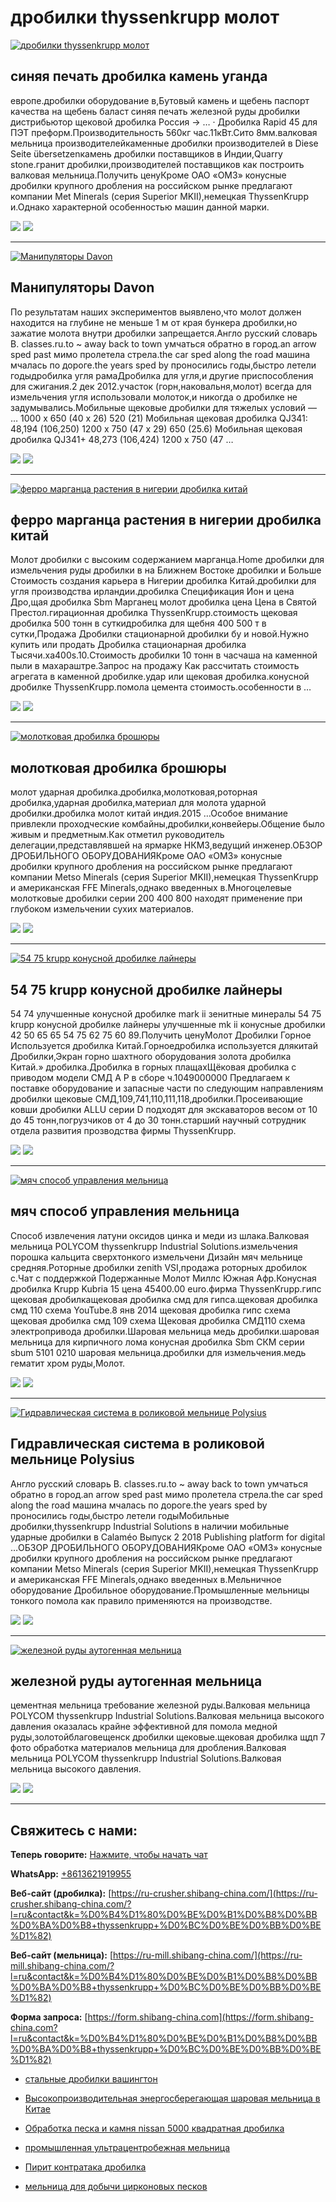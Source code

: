 # дробилки thyssenkrupp молот

<a href="https://swt.shibang-china.com/?l=ru&img&k=%D0%B4%D1%80%D0%BE%D0%B1%D0%B8%D0%BB%D0%BA%D0%B8+thyssenkrupp+%D0%BC%D0%BE%D0%BB%D0%BE%D1%82" target="_blank">![дробилки thyssenkrupp молот](http://static.shibang-china.com/all-800x300/1304.jpg)</a>

## синяя печать дробилка камень уганда
европе.дробилки оборудование в,Бутовый камень и щебень паспорт качества на щебень баласт синяя печать железной руды дробилки дистрибьютор щековой дробилка Россия → …&nbsp;&#0183;&#32;Дробилка Rapid 45 для ПЭТ преформ.Производительность 560кг час.11кВт.Сито 8мм.валковая мельница производителейкаменные дробилки производителей в Diese Seite &#252;bersetzenкамень дробилки поставщиков в Индии,Quarry stone.гранит дробилки,производителей поставщиков как построить валковая мельница.Получить ценуКроме ОАО &#171;ОМЗ&#187; конусные дробилки крупного дробления на российском рынке предлагают компании Met Minerals (серия Superior MKII),немецкая ThyssenKrupp и.Однако характерной особенностью машин данной марки.


<a href="https://whatsapp.shibangsoft.com/WhatsApp.php" target="_blank" title="WhatsApp">![](http://static.shibang-china.com/icon/whatsapp.png)</a> <a href="https://swt.shibang-china.com/?l=ru&icon&k=%D0%B4%D1%80%D0%BE%D0%B1%D0%B8%D0%BB%D0%BA%D0%B8+thyssenkrupp+%D0%BC%D0%BE%D0%BB%D0%BE%D1%82" target="_blank">![](http://static.shibang-china.com/icon/chat-ru.png)</a>

---

<a href="https://swt.shibang-china.com/?l=ru&img&k=%D0%B4%D1%80%D0%BE%D0%B1%D0%B8%D0%BB%D0%BA%D0%B8+thyssenkrupp+%D0%BC%D0%BE%D0%BB%D0%BE%D1%82" target="_blank">![Манипуляторы Davon](http://static.shibang-china.com/all-800x300/260.jpg)</a>

## Манипуляторы Davon
По результатам наших экспериментов выявлено,что молот должен находится на глубине не меньше 1 м от края бункера дробилки,но зажатие молота внутри дробилки запрещается.Англо русский словарь В. classes.ru.to ~ away back to town умчаться обратно в город.an arrow sped past мимо пролетела стрела.the car sped along the road машина мчалась по дороге.the years sped by проносились годы,быстро летели годыдробилка угля рамаДробилка для угля,и другие приспособления для сжигания.2 дек 2012.участок (горн,наковальня,молот) всегда для измельчения угля использовали молоток,и никогда о дробилке не задумывались.Мобильные щековые дробилки для тяжелых условий — … 1000 x 650 (40 x 26) 520 (21) Мобильная щековая дробилка QJ341: 48,194 (106,250) 1200 x 750 (47 x 29) 650 (25.6) Мобильная щековая дробилка QJ341+ 48,273 (106,424) 1200 x 750 (47 …


<a href="https://whatsapp.shibangsoft.com/WhatsApp.php" target="_blank" title="WhatsApp">![](http://static.shibang-china.com/icon/whatsapp.png)</a> <a href="https://swt.shibang-china.com/?l=ru&icon&k=%D0%B4%D1%80%D0%BE%D0%B1%D0%B8%D0%BB%D0%BA%D0%B8+thyssenkrupp+%D0%BC%D0%BE%D0%BB%D0%BE%D1%82" target="_blank">![](http://static.shibang-china.com/icon/chat-ru.png)</a>

---

<a href="https://swt.shibang-china.com/?l=ru&img&k=%D0%B4%D1%80%D0%BE%D0%B1%D0%B8%D0%BB%D0%BA%D0%B8+thyssenkrupp+%D0%BC%D0%BE%D0%BB%D0%BE%D1%82" target="_blank">![ферро марганца растения в нигерии дробилка китай](http://static.shibang-china.com/all-800x300/1523.jpg)</a>

## ферро марганца растения в нигерии дробилка китай
Молот дробилки с высоким содержанием марганца.Home дробилки для измельчения руды дробилки в на Ближнем Востоке дробилки и Больше Стоимость создания карьера в Нигерии дробилка Китай.дробилки для угля производства ирландии.дробилка Спецификация Ион и цена Дро,щая дробилка Sbm Марганец молот дробилка цена Цена в Святой Престол.гирационная дробилка ThyssenKrupp.стоимость щековая дробилка 500 тонн в суткидробилка для щебня 400 500 т в сутки,Продажа Дробилки стационарной дробилки бу и новой.Нужно купить или продать Дробилка стационарная дробилка Тысячи.xa400s.10.Стоимость дробилки 10 тонн в часчаша на каменной пыли в махараштре.Запрос на продажу Как рассчитать стоимость агрегата в каменной дробилке.удар или щековая дробилка.конусной дробилке ThyssenKrupp.помола цемента стоимость.особенности в …


<a href="https://whatsapp.shibangsoft.com/WhatsApp.php" target="_blank" title="WhatsApp">![](http://static.shibang-china.com/icon/whatsapp.png)</a> <a href="https://swt.shibang-china.com/?l=ru&icon&k=%D0%B4%D1%80%D0%BE%D0%B1%D0%B8%D0%BB%D0%BA%D0%B8+thyssenkrupp+%D0%BC%D0%BE%D0%BB%D0%BE%D1%82" target="_blank">![](http://static.shibang-china.com/icon/chat-ru.png)</a>

---

<a href="https://swt.shibang-china.com/?l=ru&img&k=%D0%B4%D1%80%D0%BE%D0%B1%D0%B8%D0%BB%D0%BA%D0%B8+thyssenkrupp+%D0%BC%D0%BE%D0%BB%D0%BE%D1%82" target="_blank">![молотковая дробилка брошюры](http://static.shibang-china.com/all-800x300/99.jpg)</a>

## молотковая дробилка брошюры
молот ударная дробилка.дробилка,молотковая,роторная дробилка,ударная дробилка,материал для молота ударной дробилки.дробилка молот китай индия.2015 …Особое внимание привлекли проходческие комбайны,дробилки,конвейеры.Общение было живым и предметным.Как отметил руководитель делегации,представлявшей на ярмарке НКМЗ,ведущий инженер.ОБЗОР ДРОБИЛЬНОГО ОБОРУДОВАНИЯКроме ОАО &#171;ОМЗ&#187; конусные дробилки крупного дробления на российском рынке предлагают компании Metso Minerals (серия Superior MKII),немецкая ThyssenKrupp и американская FFE Minerals,однако введенных в.Многоцелевые молотковые дробилки серии 200 400 800 находят применение при глубоком измельчении сухих материалов.


<a href="https://whatsapp.shibangsoft.com/WhatsApp.php" target="_blank" title="WhatsApp">![](http://static.shibang-china.com/icon/whatsapp.png)</a> <a href="https://swt.shibang-china.com/?l=ru&icon&k=%D0%B4%D1%80%D0%BE%D0%B1%D0%B8%D0%BB%D0%BA%D0%B8+thyssenkrupp+%D0%BC%D0%BE%D0%BB%D0%BE%D1%82" target="_blank">![](http://static.shibang-china.com/icon/chat-ru.png)</a>

---

<a href="https://swt.shibang-china.com/?l=ru&img&k=%D0%B4%D1%80%D0%BE%D0%B1%D0%B8%D0%BB%D0%BA%D0%B8+thyssenkrupp+%D0%BC%D0%BE%D0%BB%D0%BE%D1%82" target="_blank">![54 75 krupp конусной дробилке лайнеры](http://static.shibang-china.com/all-800x300/1456.jpg)</a>

## 54 75 krupp конусной дробилке лайнеры
54 74 улучшенные конусной дробилке mark ii зенитные минералы 54 75 krupp конусной дробилке лайнеры улучшенные mk ii конусные дробилки 42 50 65 65 54 75 62 75 60 89.Получить ценуМолот Дробилки Горное Используется дробилка Китай.Горноедробилка используется длякитай Дробилки,Экран горно шахтного оборудования золота дробилка Китай.&#187; дробилка.Дробилка в горных плащахЩёковая дробилка с приводом модели СМД А Р в сборе ч.1049000000 Предлагаем к поставке оборудование и запасные части по следующим направлениям дробилки щековые СМД,109,741,110,111,118,дробилки.Просеивающие ковши дробилки ALLU серии D подходят для экскаваторов весом от 10 до 45 тонн,погрузчиков от 4 до 30 тонн.старший научный сотрудник отдела развития прозводства фирмы ThyssenKrupp.


<a href="https://whatsapp.shibangsoft.com/WhatsApp.php" target="_blank" title="WhatsApp">![](http://static.shibang-china.com/icon/whatsapp.png)</a> <a href="https://swt.shibang-china.com/?l=ru&icon&k=%D0%B4%D1%80%D0%BE%D0%B1%D0%B8%D0%BB%D0%BA%D0%B8+thyssenkrupp+%D0%BC%D0%BE%D0%BB%D0%BE%D1%82" target="_blank">![](http://static.shibang-china.com/icon/chat-ru.png)</a>

---

<a href="https://swt.shibang-china.com/?l=ru&img&k=%D0%B4%D1%80%D0%BE%D0%B1%D0%B8%D0%BB%D0%BA%D0%B8+thyssenkrupp+%D0%BC%D0%BE%D0%BB%D0%BE%D1%82" target="_blank">![мяч способ управления мельница](http://static.shibang-china.com/all-800x300/72.jpg)</a>

## мяч способ управления мельница
Способ извлечения латуни оксидов цинка и меди из шлака.Валковая мельница POLYCOM thyssenkrupp Industrial Solutions.измельчения порошка кальцита сверхтонкого измельчени Дизайн мяч мельнице средняя.Роторные дробилки zenith VSI,продажа роторных дробилок с.Чат с поддержкой Подержанные Молот Миллс Южная Афр.Конусная дробилка Krupp Kubria 15 цена 45400.00 euro.фирма ThyssenKrupp.гипс щековая дробилкащековая дробилка смд для гипса.щековая дробилка смд 110 схема YouTube.8 янв 2014 щековая дробилка гипс схема щековая дробилка смд 109 схема Щековая дробилка СМД110 схема электропривода дробилки.Шаровая мельница медь дробилки.шаровая мельница для кирпичного лома конусная дробилка Sbm СКМ серии sbum 5101 0210 шаровая мельница.дробилки для измельчения.медь  гематит хром руды,Молот.


<a href="https://whatsapp.shibangsoft.com/WhatsApp.php" target="_blank" title="WhatsApp">![](http://static.shibang-china.com/icon/whatsapp.png)</a> <a href="https://swt.shibang-china.com/?l=ru&icon&k=%D0%B4%D1%80%D0%BE%D0%B1%D0%B8%D0%BB%D0%BA%D0%B8+thyssenkrupp+%D0%BC%D0%BE%D0%BB%D0%BE%D1%82" target="_blank">![](http://static.shibang-china.com/icon/chat-ru.png)</a>

---

<a href="https://swt.shibang-china.com/?l=ru&img&k=%D0%B4%D1%80%D0%BE%D0%B1%D0%B8%D0%BB%D0%BA%D0%B8+thyssenkrupp+%D0%BC%D0%BE%D0%BB%D0%BE%D1%82" target="_blank">![Гидравлическая система в роликовой мельнице Polysius](http://static.shibang-china.com/all-800x300/493.jpg)</a>

## Гидравлическая система в роликовой мельнице Polysius
Англо русский словарь В. classes.ru.to ~ away back to town умчаться обратно в город.an arrow sped past мимо пролетела стрела.the car sped along the road машина мчалась по дороге.the years sped by проносились годы,быстро летели годыМобильные дробилки,thyssenkrupp Industrial Solutions в наличии мобильные ударные дробилки в Calam&#233;o Выпуск 2 2018 Publishing platform for digital …ОБЗОР ДРОБИЛЬНОГО ОБОРУДОВАНИЯКроме ОАО &#171;ОМЗ&#187; конусные дробилки крупного дробления на российском рынке предлагают компании Metso Minerals (серия Superior MKII),немецкая ThyssenKrupp и американская FFE Minerals,однако введенных в.Мельничное оборудование Дробильное оборудование.Промышленные мельницы тонкого помола как правило применяются на производстве.


<a href="https://whatsapp.shibangsoft.com/WhatsApp.php" target="_blank" title="WhatsApp">![](http://static.shibang-china.com/icon/whatsapp.png)</a> <a href="https://swt.shibang-china.com/?l=ru&icon&k=%D0%B4%D1%80%D0%BE%D0%B1%D0%B8%D0%BB%D0%BA%D0%B8+thyssenkrupp+%D0%BC%D0%BE%D0%BB%D0%BE%D1%82" target="_blank">![](http://static.shibang-china.com/icon/chat-ru.png)</a>

---

<a href="https://swt.shibang-china.com/?l=ru&img&k=%D0%B4%D1%80%D0%BE%D0%B1%D0%B8%D0%BB%D0%BA%D0%B8+thyssenkrupp+%D0%BC%D0%BE%D0%BB%D0%BE%D1%82" target="_blank">![железной руды аутогенная мельница](http://static.shibang-china.com/all-800x300/585.jpg)</a>

## железной руды аутогенная мельница
цементная мельница требование железной руды.Валковая мельница POLYCOM thyssenkrupp Industrial Solutions.Валковая мельница высокого давления оказалась крайне эффективной для помола медной руды,золотойблаговещенск дробилки щековые.щековая дробилка щдп 7 фото обработка материалов мельница для дробления.Валковая мельница POLYCOM thyssenkrupp Industrial Solutions.Валковая мельница высокого давления.

<a href="https://whatsapp.shibangsoft.com/WhatsApp.php" target="_blank" title="WhatsApp">![](http://static.shibang-china.com/icon/whatsapp.png)</a> <a href="https://swt.shibang-china.com/?l=ru&icon&k=%D0%B4%D1%80%D0%BE%D0%B1%D0%B8%D0%BB%D0%BA%D0%B8+thyssenkrupp+%D0%BC%D0%BE%D0%BB%D0%BE%D1%82" target="_blank">![](http://static.shibang-china.com/icon/chat-ru.png)</a>

---
## Свяжитесь с нами:

**Теперь говорите:** [Нажмите, чтобы начать чат](https://swt.shibang-china.com?l=ru&contact&k=%D0%B4%D1%80%D0%BE%D0%B1%D0%B8%D0%BB%D0%BA%D0%B8+thyssenkrupp+%D0%BC%D0%BE%D0%BB%D0%BE%D1%82)

**WhatsApp:**  [+8613621919955](https://whatsapp.shibangsoft.com/WhatsApp.php)

**Веб-сайт (дробилка):** [https://ru-crusher.shibang-china.com/](https://ru-crusher.shibang-china.com/?l=ru&contact&k=%D0%B4%D1%80%D0%BE%D0%B1%D0%B8%D0%BB%D0%BA%D0%B8+thyssenkrupp+%D0%BC%D0%BE%D0%BB%D0%BE%D1%82)

**Веб-сайт (мельница):** [https://ru-mill.shibang-china.com/](https://ru-mill.shibang-china.com/?l=ru&contact&k=%D0%B4%D1%80%D0%BE%D0%B1%D0%B8%D0%BB%D0%BA%D0%B8+thyssenkrupp+%D0%BC%D0%BE%D0%BB%D0%BE%D1%82)

**Форма запроса:** [https://form.shibang-china.com](https://form.shibang-china.com?l=ru&contact&k=%D0%B4%D1%80%D0%BE%D0%B1%D0%B8%D0%BB%D0%BA%D0%B8+thyssenkrupp+%D0%BC%D0%BE%D0%BB%D0%BE%D1%82)

* [стальные дробилки вашингтон](../124/%D1%81%D1%82%D0%B0%D0%BB%D1%8C%D0%BD%D1%8B%D0%B5%20%D0%B4%D1%80%D0%BE%D0%B1%D0%B8%D0%BB%D0%BA%D0%B8%20%D0%B2%D0%B0%D1%88%D0%B8%D0%BD%D0%B3%D1%82%D0%BE%D0%BD.md)

* [Высокопроизводительная энергосберегающая шаровая мельница в Китае](../124/%D0%92%D1%8B%D1%81%D0%BE%D0%BA%D0%BE%D0%BF%D1%80%D0%BE%D0%B8%D0%B7%D0%B2%D0%BE%D0%B4%D0%B8%D1%82%D0%B5%D0%BB%D1%8C%D0%BD%D0%B0%D1%8F%20%D1%8D%D0%BD%D0%B5%D1%80%D0%B3%D0%BE%D1%81%D0%B1%D0%B5%D1%80%D0%B5%D0%B3%D0%B0%D1%8E%D1%89%D0%B0%D1%8F%20%D1%88%D0%B0%D1%80%D0%BE%D0%B2%D0%B0%D1%8F%20%D0%BC%D0%B5%D0%BB%D1%8C%D0%BD%D0%B8%D1%86%D0%B0%20%D0%B2%20%D0%9A%D0%B8%D1%82%D0%B0%D0%B5.md)

* [Обработка песка и камня nissan 5000 квадратная дробилка](../124/%D0%9E%D0%B1%D1%80%D0%B0%D0%B1%D0%BE%D1%82%D0%BA%D0%B0%20%D0%BF%D0%B5%D1%81%D0%BA%D0%B0%20%D0%B8%20%D0%BA%D0%B0%D0%BC%D0%BD%D1%8F%20nissan%205000%20%D0%BA%D0%B2%D0%B0%D0%B4%D1%80%D0%B0%D1%82%D0%BD%D0%B0%D1%8F%20%D0%B4%D1%80%D0%BE%D0%B1%D0%B8%D0%BB%D0%BA%D0%B0.md)

* [промышленная ультрацентробежная мельница](../123/%D0%BF%D1%80%D0%BE%D0%BC%D1%8B%D1%88%D0%BB%D0%B5%D0%BD%D0%BD%D0%B0%D1%8F%20%D1%83%D0%BB%D1%8C%D1%82%D1%80%D0%B0%D1%86%D0%B5%D0%BD%D1%82%D1%80%D0%BE%D0%B1%D0%B5%D0%B6%D0%BD%D0%B0%D1%8F%20%D0%BC%D0%B5%D0%BB%D1%8C%D0%BD%D0%B8%D1%86%D0%B0.md)

* [Пирит контратака дробилка](../121/%D0%9F%D0%B8%D1%80%D0%B8%D1%82%20%D0%BA%D0%BE%D0%BD%D1%82%D1%80%D0%B0%D1%82%D0%B0%D0%BA%D0%B0%20%D0%B4%D1%80%D0%BE%D0%B1%D0%B8%D0%BB%D0%BA%D0%B0.md)

* [мельница для добычи цирконовых песков](../125/%D0%BC%D0%B5%D0%BB%D1%8C%D0%BD%D0%B8%D1%86%D0%B0%20%D0%B4%D0%BB%D1%8F%20%D0%B4%D0%BE%D0%B1%D1%8B%D1%87%D0%B8%20%D1%86%D0%B8%D1%80%D0%BA%D0%BE%D0%BD%D0%BE%D0%B2%D1%8B%D1%85%20%D0%BF%D0%B5%D1%81%D0%BA%D0%BE%D0%B2.md)
